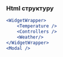 ### Html структуру

```jsx
<WidgetWrapper>
	<Temperature />
	<Controllers />
	<Weather/>
</WidgetWrapper>
<Modal />

```

